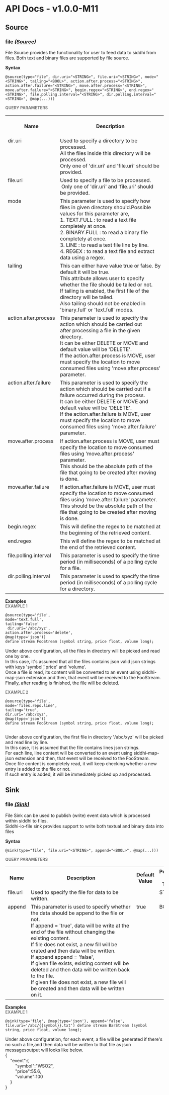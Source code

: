 # API Docs - v1.0.0-M11

## Source

### file *<a target="_blank" href="https://wso2.github.io/siddhi/documentation/siddhi-4.0/#source">(Source)</a>*

<p style="word-wrap: break-word">File Source provides the functionality for user to feed data to siddhi from files. Both text and binary files are supported by file source.</p>

<span id="syntax" class="md-typeset" style="display: block; font-weight: bold;">Syntax</span>
```
@source(type="file", dir.uri="<STRING>", file.uri="<STRING>", mode="<STRING>", tailing="<BOOL>", action.after.process="<STRING>", action.after.failure="<STRING>", move.after.process="<STRING>", move.after.failure="<STRING>", begin.regex="<STRING>", end.regex="<STRING>", file.polling.interval="<STRING>", dir.polling.interval="<STRING>", @map(...)))
```

<span id="query-parameters" class="md-typeset" style="display: block; color: rgba(0, 0, 0, 0.54); font-size: 12.8px; font-weight: bold;">QUERY PARAMETERS</span>
<table>
    <tr>
        <th>Name</th>
        <th style="min-width: 20em">Description</th>
        <th>Default Value</th>
        <th>Possible Data Types</th>
        <th>Optional</th>
        <th>Dynamic</th>
    </tr>
    <tr>
        <td style="vertical-align: top">dir.uri</td>
        <td style="vertical-align: top; word-wrap: break-word">Used to specify a directory to be processed. <br>All the files inside this directory will be processed. <br>Only one of 'dir.uri' and 'file.uri' should be provided.<br></td>
        <td style="vertical-align: top"></td>
        <td style="vertical-align: top">STRING</td>
        <td style="vertical-align: top">No</td>
        <td style="vertical-align: top">No</td>
    </tr>
    <tr>
        <td style="vertical-align: top">file.uri</td>
        <td style="vertical-align: top; word-wrap: break-word">Used to specify a file to be processed. <br>&nbsp;Only one of 'dir.uri' and 'file.uri' should be provided.<br></td>
        <td style="vertical-align: top"></td>
        <td style="vertical-align: top">STRING</td>
        <td style="vertical-align: top">No</td>
        <td style="vertical-align: top">No</td>
    </tr>
    <tr>
        <td style="vertical-align: top">mode</td>
        <td style="vertical-align: top; word-wrap: break-word">This parameter is used to specify how files in given directory should.Possible values for this parameter are,<br>1. TEXT.FULL : to read a text file completely at once.<br>2. BINARY.FULL : to read a binary file completely at once.<br>3. LINE : to read a text file line by line.<br>4. REGEX : to read a text file and extract data using a regex.<br></td>
        <td style="vertical-align: top">line</td>
        <td style="vertical-align: top">STRING</td>
        <td style="vertical-align: top">Yes</td>
        <td style="vertical-align: top">No</td>
    </tr>
    <tr>
        <td style="vertical-align: top">tailing</td>
        <td style="vertical-align: top; word-wrap: break-word">This can either have value true or false. By default it will be true. <br>This attribute allows user to specify whether the file should be tailed or not. <br>If tailing is enabled, the first file of the directory will be tailed.<br>Also tailing should not be enabled in 'binary.full' or 'text.full' modes.<br></td>
        <td style="vertical-align: top">true</td>
        <td style="vertical-align: top">BOOL</td>
        <td style="vertical-align: top">Yes</td>
        <td style="vertical-align: top">No</td>
    </tr>
    <tr>
        <td style="vertical-align: top">action.after.process</td>
        <td style="vertical-align: top; word-wrap: break-word">This parameter is used to specify the action which should be carried out <br>after processing a file in the given directory. <br>It can be either DELETE or MOVE and default value will be 'DELETE'.<br>If the action.after.process is MOVE, user must specify the location to move consumed files using 'move.after.process' parameter.<br></td>
        <td style="vertical-align: top">delete</td>
        <td style="vertical-align: top">STRING</td>
        <td style="vertical-align: top">Yes</td>
        <td style="vertical-align: top">No</td>
    </tr>
    <tr>
        <td style="vertical-align: top">action.after.failure</td>
        <td style="vertical-align: top; word-wrap: break-word">This parameter is used to specify the action which should be carried out if a failure occurred during the process. <br>It can be either DELETE or MOVE and default value will be 'DELETE'.<br>If the action.after.failure is MOVE, user must specify the location to move consumed files using 'move.after.failure' parameter.<br></td>
        <td style="vertical-align: top"></td>
        <td style="vertical-align: top">STRING</td>
        <td style="vertical-align: top">No</td>
        <td style="vertical-align: top">No</td>
    </tr>
    <tr>
        <td style="vertical-align: top">move.after.process</td>
        <td style="vertical-align: top; word-wrap: break-word">If action.after.process is MOVE, user must specify the location to move consumed files using 'move.after.process' parameter.<br>This should be the absolute path of the file that going to be created after moving is done.<br></td>
        <td style="vertical-align: top"></td>
        <td style="vertical-align: top">STRING</td>
        <td style="vertical-align: top">No</td>
        <td style="vertical-align: top">No</td>
    </tr>
    <tr>
        <td style="vertical-align: top">move.after.failure</td>
        <td style="vertical-align: top; word-wrap: break-word">If action.after.failure is MOVE, user must specify the location to move consumed files using 'move.after.failure' parameter.<br>This should be the absolute path of the file that going to be created after moving is done.<br></td>
        <td style="vertical-align: top"></td>
        <td style="vertical-align: top">STRING</td>
        <td style="vertical-align: top">No</td>
        <td style="vertical-align: top">No</td>
    </tr>
    <tr>
        <td style="vertical-align: top">begin.regex</td>
        <td style="vertical-align: top; word-wrap: break-word">This will define the regex to be matched at the beginning of the retrieved content.<br></td>
        <td style="vertical-align: top">None</td>
        <td style="vertical-align: top">STRING</td>
        <td style="vertical-align: top">Yes</td>
        <td style="vertical-align: top">No</td>
    </tr>
    <tr>
        <td style="vertical-align: top">end.regex</td>
        <td style="vertical-align: top; word-wrap: break-word">This will define the regex to be matched at the end of the retrieved content.<br></td>
        <td style="vertical-align: top">None</td>
        <td style="vertical-align: top">STRING</td>
        <td style="vertical-align: top">Yes</td>
        <td style="vertical-align: top">No</td>
    </tr>
    <tr>
        <td style="vertical-align: top">file.polling.interval</td>
        <td style="vertical-align: top; word-wrap: break-word">This parameter is used to specify the time period (in milliseconds) of a polling cycle for a file.<br></td>
        <td style="vertical-align: top">1000</td>
        <td style="vertical-align: top">STRING</td>
        <td style="vertical-align: top">Yes</td>
        <td style="vertical-align: top">No</td>
    </tr>
    <tr>
        <td style="vertical-align: top">dir.polling.interval</td>
        <td style="vertical-align: top; word-wrap: break-word">This parameter is used to specify the time period (in milliseconds) of a polling cycle for a directory.<br></td>
        <td style="vertical-align: top">1000</td>
        <td style="vertical-align: top">STRING</td>
        <td style="vertical-align: top">Yes</td>
        <td style="vertical-align: top">No</td>
    </tr>
</table>

<span id="examples" class="md-typeset" style="display: block; font-weight: bold;">Examples</span>
<span id="example-1" class="md-typeset" style="display: block; color: rgba(0, 0, 0, 0.54); font-size: 12.8px; font-weight: bold;">EXAMPLE 1</span>
```
@source(type='file',
mode='text.full',
tailing='false'
 dir.uri='/abc/xyz',
action.after.process='delete',
@map(type='json')) 
define stream FooStream (symbol string, price float, volume long); 

```
<p style="word-wrap: break-word">Under above configuration, all the files in directory will be picked and read one by one.<br>In this case, it's assumed that all the files contains json valid json strings with keys 'symbol','price' and 'volume'.<br>Once a file is read, its content will be converted to an event using siddhi-map-json extension and then, that event will be received to the FooStream.<br>Finally, after reading is finished, the file will be deleted.<br></p>

<span id="example-2" class="md-typeset" style="display: block; color: rgba(0, 0, 0, 0.54); font-size: 12.8px; font-weight: bold;">EXAMPLE 2</span>
```
@source(type='file',
mode='files.repo.line',
tailing='true',
dir.uri='/abc/xyz',
@map(type='json')) 
define stream FooStream (symbol string, price float, volume long);
 
```
<p style="word-wrap: break-word">Under above configuration, the first file in directory '/abc/xyz'  will be picked and read line by line.<br>In this case, it is assumed that the file contains lines json strings.<br>For each line, line content will be converted to an event using siddhi-map-json extension and then, that event will be received to the FooStream.<br>Once file content is completely read, it will keep checking whether a new entry is added to the file or not.<br>If such entry is added, it will be immediately picked up and processed.<br></p>

## Sink

### file *<a target="_blank" href="https://wso2.github.io/siddhi/documentation/siddhi-4.0/#sink">(Sink)</a>*

<p style="word-wrap: break-word">File Sink can be used to publish (write) event data which is processed within siddhi to files. <br>Siddhi-io-file sink provides support to write both textual and binary data into files<br></p>

<span id="syntax" class="md-typeset" style="display: block; font-weight: bold;">Syntax</span>
```
@sink(type="file", file.uri="<STRING>", append="<BOOL>", @map(...)))
```

<span id="query-parameters" class="md-typeset" style="display: block; color: rgba(0, 0, 0, 0.54); font-size: 12.8px; font-weight: bold;">QUERY PARAMETERS</span>
<table>
    <tr>
        <th>Name</th>
        <th style="min-width: 20em">Description</th>
        <th>Default Value</th>
        <th>Possible Data Types</th>
        <th>Optional</th>
        <th>Dynamic</th>
    </tr>
    <tr>
        <td style="vertical-align: top">file.uri</td>
        <td style="vertical-align: top; word-wrap: break-word">Used to specify the file for data to be written. </td>
        <td style="vertical-align: top"></td>
        <td style="vertical-align: top">STRING</td>
        <td style="vertical-align: top">No</td>
        <td style="vertical-align: top">Yes</td>
    </tr>
    <tr>
        <td style="vertical-align: top">append</td>
        <td style="vertical-align: top; word-wrap: break-word">This parameter is used to specify whether the data should be append to the file or not.<br>If append = 'true', data will be write at the end of the file without changing the existing content.<br>If file does not exist, a new fill will be crated and then data will be written.<br>If append append = 'false', <br>If given file exists, existing content will be deleted and then data will be written back to the file.<br>If given file does not exist, a new file will be created and then data will be written on it.<br></td>
        <td style="vertical-align: top">true</td>
        <td style="vertical-align: top">BOOL</td>
        <td style="vertical-align: top">Yes</td>
        <td style="vertical-align: top">No</td>
    </tr>
</table>

<span id="examples" class="md-typeset" style="display: block; font-weight: bold;">Examples</span>
<span id="example-1" class="md-typeset" style="display: block; color: rgba(0, 0, 0, 0.54); font-size: 12.8px; font-weight: bold;">EXAMPLE 1</span>
```
@sink(type='file', @map(type='json'), append='false', file.uri='/abc/{{symbol}}.txt') define stream BarStream (symbol string, price float, volume long); 
```
<p style="word-wrap: break-word">Under above configuration, for each event, a file will be generated if there's no such a file,and then data will be written to that file as json messagesoutput will looks like below.<br>{<br>&nbsp;&nbsp;&nbsp;&nbsp;"event":{<br>&nbsp;&nbsp;&nbsp;&nbsp;&nbsp;&nbsp;&nbsp;&nbsp;"symbol":"WSO2",<br>&nbsp;&nbsp;&nbsp;&nbsp;&nbsp;&nbsp;&nbsp;&nbsp;"price":55.6,<br>&nbsp;&nbsp;&nbsp;&nbsp;&nbsp;&nbsp;&nbsp;&nbsp;"volume":100<br>&nbsp;&nbsp;&nbsp;&nbsp;}<br>}<br></p>

